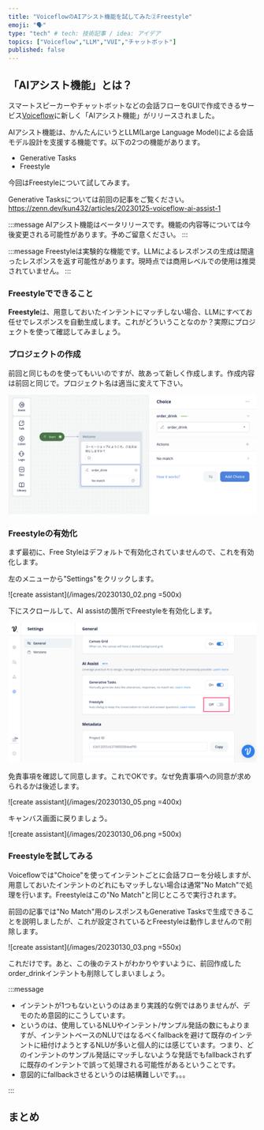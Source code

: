 ```yaml
---
title: "VoiceflowのAIアシスト機能を試してみた②Freestyle"
emoji: "🗣️"
type: "tech" # tech: 技術記事 / idea: アイデア
topics: ["Voiceflow","LLM","VUI","チャットボット"]
published: false
---
```


## 「AIアシスト機能」とは？

スマートスピーカーやチャットボットなどの会話フローをGUIで作成できるサービス[Voiceflow](https://voiceflow.com/)に新しく「AIアシスト機能」がリリースされました。

AIアシスト機能は、かんたんにいうとLLM(Large Language Model)による会話モデル設計を支援する機能です。以下の2つの機能があります。

- Generative Tasks
- Freestyle

今回はFreestyleについて試してみます。

Generative Tasksについては前回の記事をご覧ください。
https://zenn.dev/kun432/articles/20230125-voiceflow-ai-assist-1

:::message
AIアシスト機能はベータリリースです。機能の内容等については今後変更される可能性があります。予めご留意ください。
:::

:::message
Freestyleは実験的な機能です。LLMによるレスポンスの生成は間違ったレスポンスを返す可能性があります。現時点では商用レベルでの使用は推奨されていません。
:::

### Freestyleでできること

**Freestyle**は、用意しておいたインテントにマッチしない場合、LLMにすべてお任せでレスポンスを自動生成します。これがどういうことなのか？実際にプロジェクトを使って確認してみましょう。

### プロジェクトの作成

前回と同じものを使ってもいいのですが、故あって新しく作成します。作成内容は前回と同じで。プロジェクト名は適当に変えて下さい。

![create assistant](/images/20230130_01.png)

### Freestyleの有効化

まず最初に、Free Styleはデフォルトで有効化されていませんので、これを有効化します。

左のメニューから"Settings"をクリックします。

![create assistant](/images/20230130_02.png =500x)

下にスクロールして、AI assistの箇所でFreestyleを有効化します。

![create assistant](/images/20230130_04.png)

免責事項を確認して同意します。これでOKです。なぜ免責事項への同意が求められるかは後述します。

![create assistant](/images/20230130_05.png =400x)

キャンバス画面に戻りましょう。

![create assistant](/images/20230130_06.png =500x)

### Freestyleを試してみる

Voiceflowでは"Choice"を使ってインテントごとに会話フローを分岐しますが、用意しておいたインテントのどれにもマッチしない場合は通常"No Match"で処理を行います。Freestyleはこの"No Match"と同じところで実行されます。

前回の記事では"No Match"用のレスポンスもGenerative Tasksで生成できることを説明しましたが、これが設定されているとFreestyleは動作しませんので削除します。

![create assistant](/images/20230130_03.png =550x)

これだけです。あと、この後のテストがわかりやすいように、前回作成したorder_drinkインテントも削除してしまいましょう。

:::message

- インテントが1つもないというのはあまり実践的な例ではありませんが、デモのため意図的にこうしています。
- というのは、使用しているNLUやインテント/サンプル発話の数にもよりますが、インテントベースのNLUではなるべくfallbackを避けて既存のインテントに紐付けようとするNLUが多いと個人的には感じています。つまり、どのインテントのサンプル発話にマッチしないような発話でもfallbackされずに既存のインテントで誤って処理される可能性があるということです。
- 意図的にfallbackさせるというのは結構難しいです。。。

:::

## まとめ

